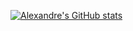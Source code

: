 [![Alexandre's GitHub stats](https://github-readme-stats.vercel.app/api?username=alexgmm)](https://github.com/anuraghazra/github-readme-stats)
